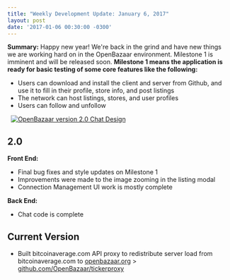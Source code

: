 ```yaml
---
title: "Weekly Development Update: January 6, 2017" 
layout: post
date: '2017-01-06 00:30:00 -0300'
---
```

        
**Summary:** Happy new year! We're back in the grind and have new things we are working hard on in the OpenBazaar environment. Milestone 1 is imminent and will be released soon. **Milestone 1 means the application is ready for basic testing of some core features like the following:**

*   Users can download and install the client and server from Github, and use it to fill in their profile, store info, and post listings
*   The network can host listings, stores, and user profiles
*   Users can follow and unfollow

  [![OpenBazaar version 2.0 Chat Design](Screen-Shot-2017-01-06-at-3.19.14-PM.png)](Screen-Shot-2017-01-06-at-3.19.14-PM.png)

2.0
---

**Front End:**

*   Final bug fixes and style updates on Milestone 1
*   Improvements were made to the image zooming in the listing modal
*   Connection Management UI work is mostly complete

**Back End:**

*   Chat code is complete

Current Version
---------------

*   Built bitcoinaverage.com API proxy to redistribute server load from bitcoinaverage.com to [openbazaar.org](https://openbazaar.org) \> [github.com/OpenBazaar/tickerproxy](https://github.com/OpenBazaar/tickerproxy)